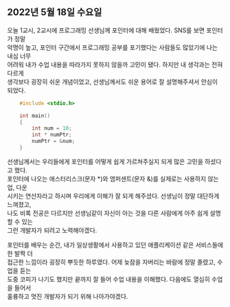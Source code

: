 ## **2022년 5월 18일 수요일**


오늘 1교시, 2교시에 프로그래밍 선생님께 포인터에 대해 배웠었다. SNS를 보면 포인터가 정말  
악명이 높고, 포인터 구간에서 프로그래밍 공부를 포기했다는 사람들도 많았기에 나는 내심 너무  
어려워 내가 수업 내용을 따라가지 못하지 않을까 고민이 됐다. 하지만 내 생각과는 전혀 다르게  
생각보다 굉장히 쉬운 개념이었고, 선생님께서도 쉬운 용어로 잘 설명해주셔서 안심이 되었다.  

```c
    #include <stdio.h>

    int main()
    {
        int num = 10;
        int * numPtr;
        numPtr = &num;
    }
```
선생님께서는 우리들에게 포인터를 어떻게 쉽게 가르쳐주실지 되게 많은 고민을 하셨다고 했다.  
포인터에 나오는 애스터리스크(문자 *)와 앰퍼센트(문자 &)를 실제로는 사용하지 않는 업, 다운  
시키는 연산자라고 하시며 우리에게 이해가 잘 되게 해주셨다. 선생님이 정말 대단하게 느껴졌고,  
나도 비록 전공은 다르지만 선생님같이 자신이 아는 것을 다른 사람에게 아주 쉽게 설명할 수 있는  
그런 개발자가 되려고 노력해야겠다.

포인터를 배우는 순간, 내가 일상생활에서 사용하고 있던 애플리케이션 같은 서비스들에 한 발짝 더  
접근한 느낌이라 굉장히 뿌듯한 하루였다. 어제 늦잠을 자버리는 바람에 정말 졸렸고, 수업을 듣는  
도중 코피가 나기도 했지만 끝까지 잘 들어 수업 내용을 이해했다. 다음에도 열심히 수업을 들어서  
훌륭하고 멋진 개발자가 되기 위해 나아가야겠다.